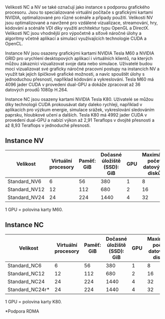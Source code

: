 
Velikosti NC a NV se také označují jako instance s podporou grafického procesoru. Jsou to specializované virtuální počítače s grafickými kartami NVIDIA, optimalizované pro různé scénáře a případy použití. Velikosti NV jsou optimalizované a navržené pro vzdálené vizualizace, streamování, hry, kódování a scénáře VDI díky využití architektur typu OpenGL a DirectX. Velikosti NC jsou vhodnější pro výpočetně a síťově náročné úlohy a algoritmy včetně aplikací a simulací využívajících technologie CUDA a OpenCL. 


Instance NV jsou osazeny grafickými kartami NVIDIA Tesla M60 a NVIDIA GRID pro urychlení desktopových aplikací i virtuálních klientů, na kterých můžou zákazníci vizualizovat svoje data nebo simulace. Uživatelé budou moci vizualizovat své graficky náročné pracovní postupy na instancích NV a využít tak jejich špičkové grafické možnosti, a navíc spouštět úlohy s jednoduchou přesností, například kódování a vykreslování. Tesla M60 má 4096 jader CUDA v provedení dual-GPU a dokáže zpracovat až 36 datových proudů 1080p H.264. 

Instance NC jsou osazeny kartami NVIDIA Tesla K80. Uživatelé se můžou díky technologii CUDA prokousávat daty daleko rychleji, například v aplikacích pro výzkum energie, simulace srážek, vykreslování sledováním paprsku, hloubkové učení a dalších. Tesla K80 má 4992 jader CUDA v provedení dual-GPU a nabízí výkon až 2,91 Teraflops v dvojité přesnosti a až 8,93 Teraflops v jednoduché přesnosti.

## <a name="nv-instances"></a>Instance NV

| Velikost | Virtuální procesory | Paměť: GiB | Dočasné úložiště (SSD): GiB | GPU | Maximální počet datových disků |
| --- | --- | --- | --- | --- | --- |
| Standard_NV6 |6 |56 |380 | 1 | 8 |
| Standard_NV12 |12 |112 |680 | 2 | 16 |
| Standard_NV24 |24 |224 |1440 | 4 | 32 |

1 GPU = polovina karty M60.

## <a name="nc-instances"></a>Instance NC

| Velikost | Virtuální procesory | Paměť: GiB | Dočasné úložiště (SSD): GiB | GPU | Maximální počet datových disků |
| --- | --- | --- | --- | --- | --- |
| Standard_NC6 |6 |56 | 380 | 1 | 8 |
| Standard_NC12 |12 |112 | 680 | 2 | 16 |
| Standard_NC24 |24 |224 | 1440 | 4 | 32 |
| Standard_NC24r* |24 |224 | 1440 | 4 | 32 |

1 GPU = polovina karty K80.

*Podpora RDMA


